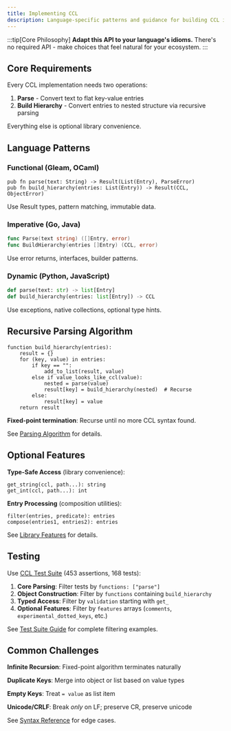 ```yaml
---
title: Implementing CCL
description: Language-specific patterns and guidance for building CCL implementations.
---
```


:::tip[Core Philosophy]
**Adapt this API to your language's idioms.** There's no required API - make choices that feel natural for your ecosystem.
:::

## Core Requirements

Every CCL implementation needs two operations:

1. **Parse** - Convert text to flat key-value entries
2. **Build Hierarchy** - Convert entries to nested structure via recursive parsing

Everything else is optional library convenience.

## Language Patterns

### Functional (Gleam, OCaml)

```gleam
pub fn parse(text: String) -> Result(List(Entry), ParseError)
pub fn build_hierarchy(entries: List(Entry)) -> Result(CCL, ObjectError)
```

Use Result types, pattern matching, immutable data.

### Imperative (Go, Java)

```go
func Parse(text string) ([]Entry, error)
func BuildHierarchy(entries []Entry) (CCL, error)
```

Use error returns, interfaces, builder patterns.

### Dynamic (Python, JavaScript)

```python
def parse(text: str) -> list[Entry]
def build_hierarchy(entries: list[Entry]) -> CCL
```

Use exceptions, native collections, optional type hints.

## Recursive Parsing Algorithm

```pseudocode
function build_hierarchy(entries):
    result = {}
    for (key, value) in entries:
        if key == "":
            add_to_list(result, value)
        else if value_looks_like_ccl(value):
            nested = parse(value)
            result[key] = build_hierarchy(nested)  # Recurse
        else:
            result[key] = value
    return result
```

**Fixed-point termination**: Recurse until no more CCL syntax found.

See [Parsing Algorithm](/parsing-algorithm) for details.

## Optional Features

**Type-Safe Access** (library convenience):
```pseudocode
get_string(ccl, path...): string
get_int(ccl, path...): int
```

**Entry Processing** (composition utilities):
```pseudocode
filter(entries, predicate): entries
compose(entries1, entries2): entries
```

See [Library Features](/library-features) for details.

## Testing

Use [CCL Test Suite](https://github.com/ccl-test-data) (453 assertions, 168 tests):

1. **Core Parsing**: Filter tests by `functions: ["parse"]`
2. **Object Construction**: Filter by `functions` containing `build_hierarchy`
3. **Typed Access**: Filter by `validation` starting with `get_`
4. **Optional Features**: Filter by `features` arrays (`comments`, `experimental_dotted_keys`, etc.)

See [Test Suite Guide](/test-suite-guide) for complete filtering examples.

## Common Challenges

**Infinite Recursion**: Fixed-point algorithm terminates naturally

**Duplicate Keys**: Merge into object or list based on value types

**Empty Keys**: Treat `= value` as list item

**Unicode/CRLF**: Break _only_ on LF; preserve CR, preserve unicode

See [Syntax Reference](/syntax-reference) for edge cases.
